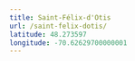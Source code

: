 ```yaml
---
title: Saint-Félix-d'Otis
url: /saint-felix-dotis/
latitude: 48.273597
longitude: -70.62629700000001
---
```

